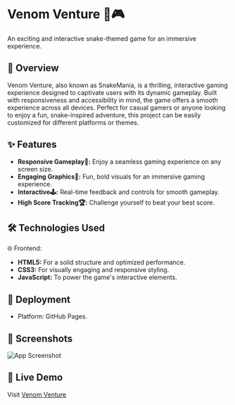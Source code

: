 
# Venom Venture 🐍🎮

An exciting and interactive snake-themed game for an immersive experience.


## 📖 Overview

Venom Venture, also known as SnakeMania, is a thrilling, interactive gaming experience designed to captivate users with its dynamic gameplay. Built with responsiveness and accessibility in mind, the game offers a smooth experience across all devices. Perfect for casual gamers or anyone looking to enjoy a fun, snake-inspired adventure, this project can be easily customized for different platforms or themes.
## ✨ Features

- **Responsive Gameplay📱:** Enjoy a seamless gaming experience on any screen size.
- **Engaging Graphics🎨:** Fun, bold visuals for an immersive gaming experience.
- **Interactive🕹️:** Real-time feedback and controls for smooth gameplay.
- **High Score Tracking🏆:** Challenge yourself to beat your best score.


## 🛠️ Technologies Used

🌐 Frontend:
- **HTML5:** For a solid structure and optimized performance.
- **CSS3:** For visually engaging and responsive styling.
- **JavaScript:** To power the game's interactive elements.


## 🚀 Deployment

- Platform: GitHub Pages.


## 📸 Screenshots

![App Screenshot](https://i.postimg.cc/658mRg6D/snake.png)


## 🚀 Live Demo

Visit [Venom Venture](https://ayonpaul8906.github.io/Venom-Venture/)



